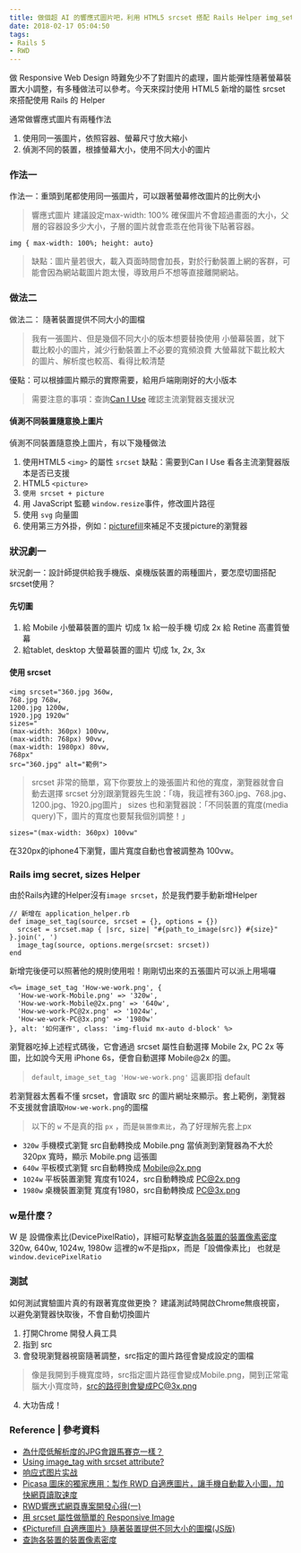 ```yaml
---
title: 做個超 AI 的響應式圖片吧，利用 HTML5 srcset 搭配 Rails Helper img_set_tag
date: 2018-02-17 05:04:50
tags:
- Rails 5
- RWD
---
```

做 Responsive Web Design 時難免少不了對圖片的處理，圖片能彈性隨著螢幕裝置大小調整，有多種做法可以參考。今天來探討使用 HTML5 新增的屬性 srcset 來搭配使用 Rails 的 Helper

通常做響應式圖片有兩種作法
1. 使用同一張圖片，依照容器、螢幕尺寸放大縮小
2. 偵測不同的裝置，根據螢幕大小，使用不同大小的圖片

### 作法一
作法一：重頭到尾都使用同一張圖片，可以跟著螢幕修改圖片的比例大小
> 響應式圖片 建議設定max-width: 100%
確保圖片不會超過畫面的大小，父層的容器設多少大小，子層的圖片就會乖乖在他背後下貼著容器。
```
img { max-width: 100%; height: auto}
```
> 缺點：圖片量若很大，載入頁面時間會加長，對於行動裝置上網的客群，可能會因為網站載圖片跑太慢，導致用戶不想等直接離開網站。

### 做法二

做法二： 隨著裝置提供不同大小的圖檔
> 我有一張圖片、但是幾個不同大小的版本想要替換使用
> 小螢幕裝置，就下載比較小的圖片，減少行動裝置上不必要的寬頻浪費
> 大螢幕就下載比較大的圖片、解析度也較高、看得比較清楚

優點：可以根據圖片顯示的實際需要，給用戶端剛剛好的大小版本
> 需要注意的事項：查詢[Can I Use](https://caniuse.com/#search=srcset) 確認主流瀏覽器支援狀況

#### 偵測不同裝置隨意換上圖片
偵測不同裝置隨意換上圖片，有以下幾種做法

1.  使用HTML5 `<img>` 的屬性 `srcset`
缺點：需要到Can I Use 看各主流瀏覽器版本是否已支援
2. HTML5 `<picture>`
3. `使用 srcset + picture`
4. 用 JavaScript 監聽 `window.resize`事件，修改圖片路徑
5. 使用 `svg` 向量圖
6. 使用第三方外掛，例如：[picturefill](https://scottjehl.github.io/picturefill/)來補足不支援picture的瀏覽器


### 狀況劇一
狀況劇一：設計師提供給我手機版、桌機版裝置的兩種圖片，要怎麼切圖搭配srcset使用？

#### 先切圖
1. 給 Mobile 小螢幕裝置的圖片
切成 1x 給一般手機
切成 2x 給 Retine 高畫質螢幕
2. 給tablet, desktop 大螢幕裝置的圖片
切成 1x, 2x, 3x

#### 使用 srcset 

```
<img srcset="360.jpg 360w,
768.jpg 768w,
1200.jpg 1200w,
1920.jpg 1920w"
sizes="
(max-width: 360px) 100vw,
(max-width: 768px) 90vw,
(max-width: 1980px) 80vw,
768px"
src="360.jpg" alt="範例">
```
> srcset 非常的簡單，寫下你要放上的幾張圖片和他的寬度，瀏覽器就會自動去選擇
> srcset 分別跟瀏覽器先生說：「嗨，我這裡有360.jpg、768.jpg、1200.jpg、1920.jpg圖片」
> sizes 也和瀏覽器說：「不同裝置的寬度(media query)下，圖片的寬度也要幫我個別調整！」

```
sizes="(max-width: 360px) 100vw"
```
在320px的iphone4下瀏覽，圖片寬度自動也會被調整為 100vw。

### Rails img secret, sizes Helper
由於Rails內建的Helper沒有`image srcset`，於是我們要手動新增Helper
```
// 新增在 application_helper.rb
def image_set_tag(source, srcset = {}, options = {})
  srcset = srcset.map { |src, size| "#{path_to_image(src)} #{size}" }.join(', ')
  image_tag(source, options.merge(srcset: srcset))
end  
```

新增完後便可以照著他的規則使用啦！剛剛切出來的五張圖片可以派上用場囉
```
<%= image_set_tag 'How-we-work.png', { 
  'How-we-work-Mobile.png' => '320w',
  'How-we-work-Mobile@2x.png' => '640w',
  'How-we-work-PC@2x.png' => '1024w',
  'How-we-work-PC@3x.png' => '1980w'
}, alt: '如何運作', class: 'img-fluid mx-auto d-block' %>
```
瀏覽器吃掉上述程式碼後，它會通過 srcset 屬性自動選擇 Mobile 2x,  PC 2x 等圖，比如說今天用 iPhone 6s，便會自動選擇 Mobile@2x 的圖。

> `default`, `image_set_tag 'How-we-work.png'` 這裏即指 default

若瀏覽器太舊看不懂 srcset，會讀取 src 的圖片網址來顯示。套上範例，瀏覽器不支援就會讀取`How-we-work.png`的圖檔

> 以下的 `w` 不是真的指 `px` ，而是`裝置像素比`，為了好理解先套上px
- `320w`
手機模式瀏覽 src自動轉換成 Mobile.png
當偵測到瀏覽器為不大於 320px 寬時，顯示 Mobile.png 這張圖
- `640w` 
平板模式瀏覽 src自動轉換成 Mobile@2x.png
- `1024w`
平板裝置瀏覽 寬度有1024，src自動轉換成 PC@2x.png
- `1980w`
桌機裝置瀏覽 寬度有1980，src自動轉換成 PC@3x.png

### w是什麼？
W 是 設備像素比(DevicePixelRatio)，詳細可點擊[查詢各裝置的裝置像素密度](http://screensiz.es/)
320w, 640w, 1024w, 1980w 這裡的w不是指px，而是「設備像素比」 也就是 `window.devicePixelRatio`

### 測試
如何測試實驗圖片真的有跟著寬度做更換？
建議測試時開啟Chrome無痕視窗，以避免瀏覽器快取後，不會自動切換圖片

1. 打開Chrome 開發人員工具
2. 指到 src 
3. 會發現瀏覽器視窗隨著調整，src指定的圖片路徑會變成設定的圖檔
> 像是我開到手機寬度時，src指定圖片路徑會變成Mobile.png，開到正常電腦大小寬度時，src的路徑則會變成PC@3x.png

4. 大功告成！

### Reference | 參考資料
- [為什麼低解析度的JPG會跟馬賽克一樣？](http://www.dailycold.tw/7216/jpeg-jpg-lossy-compression-artifacts/)
- [Using image_tag with srcset attribute?
](https://stackoverflow.com/questions/45360050/using-image-tag-with-srcset-attribute)
- [响应式图片实战](https://segmentfault.com/a/1190000008662857)
- [Picasa 圖床的獨家應用：製作 RWD 自適應圖片，讓手機自動載入小圖，加快網頁讀取速度](https://www.wfublog.com/2017/08/picasa-rwd-image-srcset.html)
- [RWD響應式網頁專案開發心得(一)](http://lauraluo.github.io/2015/04/15/20150415-RwdPojectStudy/)
- [用 srcset 屬性做簡單的 Responsive Image](http://blog.zhusee.in/post/248199/basic-responsive-image-with-srcset-property)
- [《Picturefill 自適應圖片》隨著裝置提供不同大小的圖檔(JS版)](https://www.minwt.com/webdesign-dev/js/12386.html)
- [查詢各裝置的裝置像素密度](http://screensiz.es/)